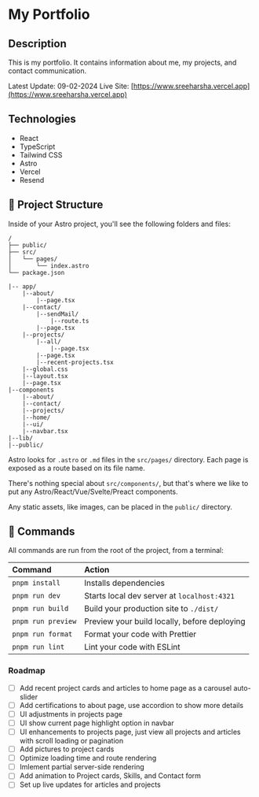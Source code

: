 # My Portfolio

## Description

This is my portfolio. It contains information about me, my projects, and contact communication.

Latest Update: 09-02-2024
Live Site: [https://www.sreeharsha.vercel.app](https://www.sreeharsha.vercel.app)

## Technologies

- React
- TypeScript
- Tailwind CSS
- Astro
- Vercel
- Resend

## 🚀 Project Structure

Inside of your Astro project, you'll see the following folders and files:

```text
/
├── public/
├── src/
│   └── pages/
│       └── index.astro
└── package.json
```

```
|-- app/
    |--about/
        |--page.tsx
    |--contact/
        |--sendMail/
            |--route.ts
        |--page.tsx
    |--projects/
        |--all/
            |--page.tsx
        |--page.tsx
        |--recent-projects.tsx
    |--global.css
    |--layout.tsx
    |--page.tsx
|--components
    |--about/
    |--contact/
    |--projects/
    |--home/
    |--ui/
    |--navbar.tsx
|--lib/
|--public/
```

Astro looks for `.astro` or `.md` files in the `src/pages/` directory. Each page is exposed as a route based on its file name.

There's nothing special about `src/components/`, but that's where we like to put any Astro/React/Vue/Svelte/Preact components.

Any static assets, like images, can be placed in the `public/` directory.

## 🧞 Commands

All commands are run from the root of the project, from a terminal:

| Command            | Action                                       |
| :----------------- | :------------------------------------------- |
| `pnpm install`     | Installs dependencies                        |
| `pnpm run dev`     | Starts local dev server at `localhost:4321`  |
| `pnpm run build`   | Build your production site to `./dist/`      |
| `pnpm run preview` | Preview your build locally, before deploying |
| `pnpm run format`  | Format your code with Prettier               |
| `pnpm run lint`    | Lint your code with ESLint                   |

### Roadmap

- [ ] Add recent project cards and articles to home page as a carousel auto-slider
- [ ] Add certifications to about page, use accordion to show more details
- [ ] UI adjustments in projects page
- [ ] UI show current page highlight option in navbar
- [ ] UI enhancements to projects page, just view all projects and articles with scroll loading or pagination
- [ ] Add pictures to project cards
- [ ] Optimize loading time and route rendering
- [ ] Imlement partial server-side rendering
- [ ] Add animation to Project cards, Skills, and Contact form
- [ ] Set up live updates for articles and projects
